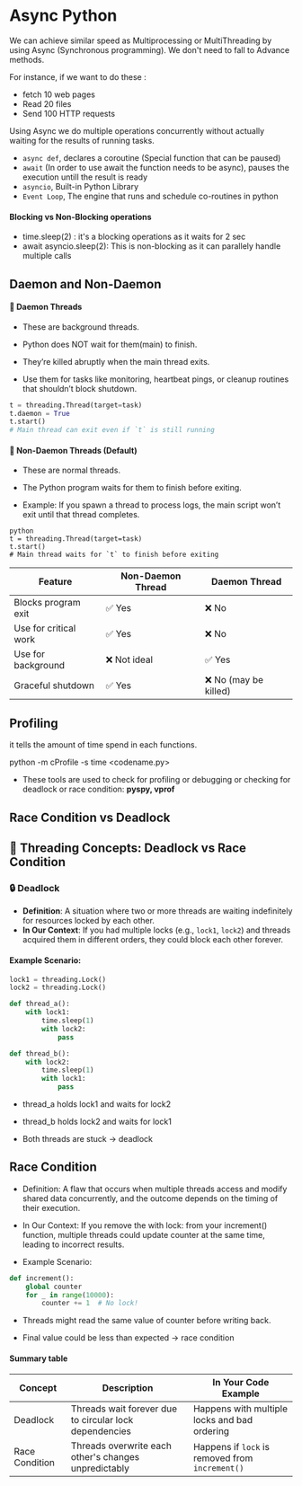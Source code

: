 # Async Python


We can achieve similar speed as Multiprocessing or MultiThreading by using Async (Synchronous programming). We don't need to fall to Advance methods.

For instance, if we want to do these :

- fetch 10 web pages
- Read 20 files
- Send 100 HTTP requests

Using Async we do multiple operations concurrently without actually waiting for the results of running tasks.

- `async def`, declares a coroutine (Special function that can be paused)
- `await` (In order to use await the function needs to be async), pauses the execution untill the result is ready
- `asyncio`, Built-in Python Library
- `Event Loop`, The engine that runs and schedule co-routines in python

#### Blocking vs Non-Blocking operations
- time.sleep(2) : it's a blocking operations as it waits for 2 sec
- await asyncio.sleep(2): This is non-blocking as it can parallely handle multiple calls

## Daemon and Non-Daemon

#### 👻 Daemon Threads
- These are background threads.

- Python does NOT wait for them(main) to finish.

- They’re killed abruptly when the main thread exits.

- Use them for tasks like monitoring, heartbeat pings, or cleanup routines that shouldn’t block shutdown.
```python
t = threading.Thread(target=task)
t.daemon = True
t.start()
# Main thread can exit even if `t` is still running
```
#### 🧵 Non-Daemon Threads (Default)
- These are normal threads.

- The Python program waits for them to finish before exiting.

- Example: If you spawn a thread to process logs, the main script won’t exit until that thread completes.

```
python
t = threading.Thread(target=task)
t.start()
# Main thread waits for `t` to finish before exiting
```

| Feature              | Non-Daemon Thread       | Daemon Thread            |
|----------------------|-------------------------|--------------------------|
| Blocks program exit  | ✅ Yes                  | ❌ No                    |
| Use for critical work| ✅ Yes                  | ❌ No                    |
| Use for background   | ❌ Not ideal            | ✅ Yes                   |
| Graceful shutdown    | ✅ Yes                  | ❌ No (may be killed)    |


## Profiling
it tells the amount of time spend in each functions.


python -m cProfile -s time <codename.py>

- These tools are used to check for profiling or debugging or checking for deadlock or race condition: **pyspy, vprof**

## Race Condition vs Deadlock

## 🧵 Threading Concepts: Deadlock vs Race Condition

### 🔒 Deadlock

- **Definition**: A situation where two or more threads are waiting indefinitely for resources locked by each other.
- **In Our Context**: If you had multiple locks (e.g., `lock1`, `lock2`) and threads acquired them in different orders, they could block each other forever.

#### Example Scenario:
```python
lock1 = threading.Lock()
lock2 = threading.Lock()

def thread_a():
    with lock1:
        time.sleep(1)
        with lock2:
            pass

def thread_b():
    with lock2:
        time.sleep(1)
        with lock1:
            pass
```

- thread_a holds lock1 and waits for lock2

- thread_b holds lock2 and waits for lock1

- Both threads are stuck → deadlock


## Race Condition
- Definition: A flaw that occurs when multiple threads access and modify shared data concurrently, and the outcome depends on the timing of their execution.

- In Our Context: If you remove the with lock: from your increment() function, multiple threads could update counter at the same time, leading to incorrect results.

- Example Scenario:
```python
def increment():
    global counter
    for _ in range(10000):
        counter += 1  # No lock!
```
- Threads might read the same value of counter before writing back.

- Final value could be less than expected → race condition
#### Summary table
| Concept         | Description                                                  | In Your Code Example                          |
|-----------------|--------------------------------------------------------------|------------------------------------------------|
| Deadlock        | Threads wait forever due to circular lock dependencies       | Happens with multiple locks and bad ordering   |
| Race Condition  | Threads overwrite each other's changes unpredictably         | Happens if `lock` is removed from `increment()`|
